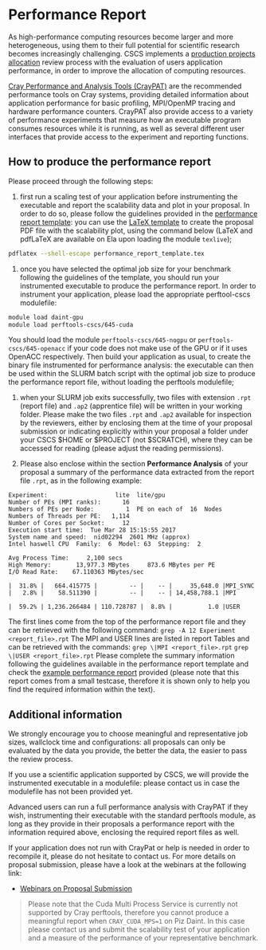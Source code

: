 # Performance Report

As high-performance computing resources become larger and more heterogeneous,
using them to their full potential for scientific research becomes increasingly
challenging. 
CSCS implements a [production projects allocation](http://www.cscs.ch/user_lab/allocation_schemes/index.html) 
review process with the evaluation of users application performance, in order to improve the allocation of computing resources.

[Cray Performance and Analysis Tools (CrayPAT)](/scientific_computing/code_analysis/craypat) are the recommended performance tools on Cray systems, providing detailed information about application performance for basic profiling, MPI/OpenMP tracing and hardware performance counters.
CrayPAT also provide access to a variety of performance experiments that measure how an executable program consumes resources while it is running, as well as several different user interfaces that provide access to the experiment and reporting functions.

## How to produce the performance report

Please proceed through the following steps:

1. first run a scaling test of your application before instrumenting the executable and report the scalability data and plot in your proposal. In order to do so, please follow the guidelines provided in the [performance report template](performance_report_template.pdf): you can use the [LaTeX template](performance_report_template.tex) to create the proposal PDF  file with the scalability plot, using the command below (LaTeX and pdfLaTeX are available on Ela upon loading the module `texlive`);
 ```bash
 pdflatex --shell-escape performance_report_template.tex
 ```
 
1. once you have selected the optimal job size for your benchmark following the guidelines of the template, you should run your instrumented executable to produce the performance report. In order to instrument your application, please load the appropriate perftool-cscs modulefile: 
 ```bash
 module load daint-gpu
 module load perftools-cscs/645-cuda
 ```
 You should load the module `perftools-cscs/645-nogpu` or `perftools-cscs/645-openacc` if your code does not make use of the GPU or if it uses OpenACC respectively. Then build your application as usual, to create the binary file instrumented for performance analysis: the executable can then be used within the SLURM batch script with the optimal job size to produce the performance report file, without loading the perftools modulefile;

1. when your SLURM job exits successfully, two files with extension `.rpt` (report file) and `.ap2` (apprentice file) will be written in your working folder. Please make the two files `.rpt` and `.ap2` available for inspection by the reviewers, either by enclosing them at the time of your proposal submission or indicating explicitly within your proposal a folder under your CSCS $HOME or $PROJECT (not $SCRATCH), where they can be accessed for reading (please adjust the reading permissions).

1. Please also enclose within the section __Performance Analysis__ of your proposal a summary of the performance data extracted from the report file `.rpt`, as in the following example:
 ```
 Experiment:                   lite  lite/gpu     
 Number of PEs (MPI ranks):      16
 Numbers of PEs per Node:         1  PE on each of  16  Nodes
 Numbers of Threads per PE:   1,114
 Number of Cores per Socket:     12
 Execution start time:  Tue Mar 28 15:15:55 2017
 System name and speed:  nid02294  2601 MHz (approx)
 Intel haswell CPU  Family:  6  Model: 63  Stepping:  2

 Avg Process Time:     2,100 secs             
 High Memory:       13,977.3 MBytes     873.6 MBytes per PE
 I/O Read Rate:    67.110363 MBytes/sec       

 |  31.8% |   664.415775 |         -- |    -- |     35,648.0 |MPI_SYNC
 |   2.8% |    58.511390 |         -- |    -- | 14,458,788.1 |MPI

 |  59.2% | 1,236.266484 | 110.728787 |  8.8% |          1.0 |USER
 ```

 The first lines come from the top of the performance report file and they can be retrieved with the following command: 
 `grep -A 12 Experiment <report_file>.rpt`
 The MPI and USER lines are listed in report Tables and can be retrieved with the commands:
 `grep \|MPI <report_file>.rpt`
 `grep \|USER <report_file>.rpt`
 Please complete the summary information following the guidelines available in the performance report template and check the [example performance report](example_performance_report.html) provided (please note that this report comes from a small testcase, therefore it is shown only to help you find the required information within the text).

## Additional information

We strongly encourage you to choose meaningful and representative job sizes,
wallclock time and configurations: all proposals can only be evaluated by the
data you provide, the better the data, the easier to pass the review process.

If you use a scientific application supported by CSCS, we will provide the
instrumented executable in a modulefile: please contact us in case the
modulefile has not been provided yet.

Advanced users can run a full performance analysis with CrayPAT if they wish,
instrumenting their executable with the standard perftools module, as long as
they provide in their proposals a performance report with the information
required above, enclosing the required report files as well.

If your application does not run with CrayPat or help is needed in order to
recompile it, please do not hesitate to contact us. For more details on
proposal submission, please have a look at the webinars at the following link:
* [Webinars on Proposal Submission](https://www.youtube.com/playlist?list=PL1tk5lGm7zvRnZJZQkVyC9wx-_1eiEJ5v)

> Please note that the Cuda Multi Process Service is currently not supported by Cray perftools, therefore you cannot produce a meaningful report when `CRAY_CUDA_MPS=1` on Piz Daint. In this case please contact us and submit the scalability test of your application and a measure of the performance of your representative benchmark.
